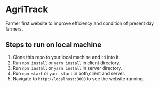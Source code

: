 # AgriTrack

Farmer first website to improve efficiency and condition of present day farmers.

## Steps to run on local machine

1. Clone this repo to your local machine and `cd` into it.
2. Run `npm install` or `yarn install` in client directory.
3. Run `npm install` or `yarn install` in server directory.
4. Run `npm start` or `yarn start` in both,client and server.
5. Navigate to `http://localhost:3000` to see the website running.
